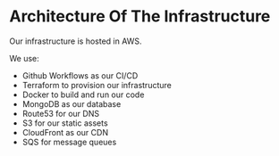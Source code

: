 # Architecture Of The Infrastructure

Our infrastructure is hosted in AWS.

We use:

  * Github Workflows as our CI/CD
  * Terraform to provision our infrastructure
  * Docker to build and run our code
  * MongoDB as our database
  * Route53 for our DNS
  * S3 for our static assets
  * CloudFront as our CDN
  * SQS for message queues

